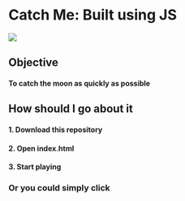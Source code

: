 <h1> Catch Me: Built using JS </h1>


![]("https://github.com/ShankarNarayananS/Catch-Me/blob/master/Try-to-catch-me.gif)


<h2>Objective</h2>
<h4> To catch the moon as quickly as possible </h4>

<h2> How should I go about it </h2>
<h4>1. Download this repository </h4>
<h4>2. Open index.html </h4>
<h4>3. Start playing </h4>

<h3> Or you could simply click <a href='https://zealous-carson-7e39eb.netlify.app/">here</a> </h3>

